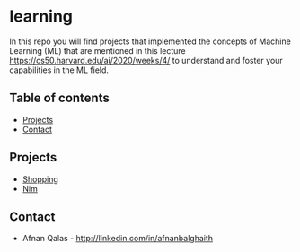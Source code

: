 # learning 
In this repo you will find projects that implemented the concepts of Machine Learning (ML) that are mentioned in this lecture https://cs50.harvard.edu/ai/2020/weeks/4/ to understand and foster your capabilities in the ML field.

## Table of contents
* [Projects](#projects)
* [Contact](#contact)

## Projects
* [Shopping](https://github.com/AfnanBq/learning-projects/tree/main/shopping)
* [Nim](#) 


## Contact
* Afnan Qalas - http://linkedin.com/in/afnanbalghaith
